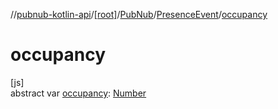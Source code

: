 //[pubnub-kotlin-api](../../../../index.md)/[[root]](../../index.md)/[PubNub](../index.md)/[PresenceEvent](index.md)/[occupancy](occupancy.md)

# occupancy

[js]\
abstract var [occupancy](occupancy.md): [Number](https://kotlinlang.org/api/latest/jvm/stdlib/kotlin/-number/index.html)
